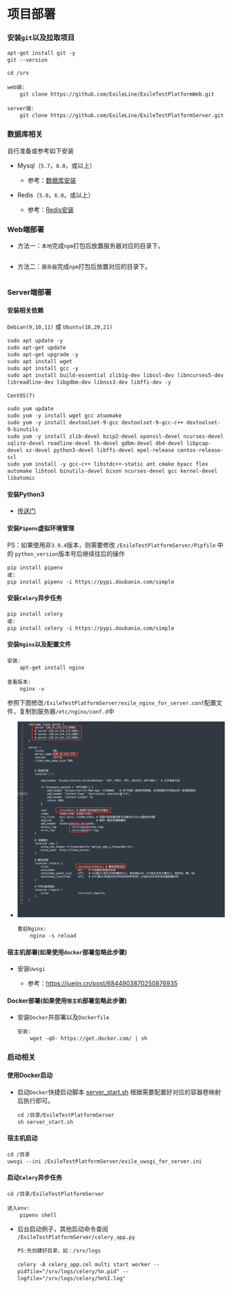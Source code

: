 # 项目部署

### 安装`git`以及拉取项目

```shell
apt-get install git -y
git --version
```

```shell
cd /srv

web端:
    git clone https://github.com/ExileLine/ExileTestPlatformWeb.git
    
server端:
    git clone https://github.com/ExileLine/ExileTestPlatformServer.git
```

### 数据库相关

自行准备或参考如下安装

- Mysql（`5.7`，`8.0`，或以上）

    - 参考：[数据库安装](./install_mysql_or_mariadb.md)


- Redis（`5.0`，`6.0`，或以上）

    - 参考：[Redis安装](./install_redis.md)

### Web端部署

- 方法一：`本地`完成`npm`打包后放置服务器对应的目录下。
    ```shell

    ```  
- 方法二：`服务器`完成`npm`打包后放置对应的目录下。
    ```shell

    ``` 

### Server端部署

#### 安装相关依赖

`Debian(9,10,11)` 或 `Ubuntu(18,20,21)`

```shell
sudo apt update -y
sudo apt-get update
sudo apt-get upgrade -y
sudo apt install wget
sudo apt install gcc -y
sudo apt install build-essential zlib1g-dev libssl-dev libncurses5-dev libreadline-dev libgdbm-dev libnss3-dev libffi-dev -y
```

`CentOS(7)`

```shell
sudo yum update
sudo yum -y install wget gcc atuomake
sudo yum -y install devtoolset-9-gcc devtoolset-9-gcc-c++ devtoolset-9-binutils
sudo yum -y install zlib-devel bzip2-devel openssl-devel ncurses-devel sqlite-devel readline-devel tk-devel gdbm-devel db4-devel libpcap-devel xz-devel python3-devel libffi-devel epel-release centos-release-scl
sudo yum install -y gcc-c++ libstdc++-static ant cmake byacc flex automake libtool binutils-devel bison ncurses-devel gcc kernel-devel libatomic
```

#### 安装Python3

- [传送门](./install_python.md)

#### 安装`Pipenv`虚拟环境管理

PS：如果使用非`3.9.4`版本，则需要修改 `/ExileTestPlatformServer/Pipfile` 中的 `python_version`版本号后继续往后的操作

```shell
pip install pipenv
或:
pip install pipenv -i https://pypi.doubanio.com/simple
```

#### 安装`Celery`异步任务

```shell
pip install celery
或:
pip install celery -i https://pypi.doubanio.com/simple
```

#### 安装`Nginx`以及配置文件

```shell
安装:
    apt-get install nginx

查看版本:
    nginx -v
```

参照下图修改`/ExileTestPlatformServer/exile_nginx_for_server.conf`配置文件，复制到服务器`/etc/nginx/conf.d`中

- ![exile_cover](imgs/nginx_docs.png)

    ```shell
    重启Nginx:
        nginx -s reload
    ```

#### 宿主机部署(如果使用`docker`部署忽略此步骤)

- 安装`Uwsgi`

    - 参考：https://juejin.cn/post/6844903870250876935

#### Docker部署(如果使用`宿主机`部署忽略此步骤)

- 安装`Docker`并部署以及`Dockerfile`
  ```shell
  安装:
      wget -qO- https://get.docker.com/ | sh
  ```

### 启动相关

#### 使用Docker启动

- 启动`Docker`快捷启动脚本 [server_start.sh](server_start.sh) 根据需要配置好对应的容器卷映射后执行即可。

  ```shell
  cd /目录/ExileTestPlatformServer
  sh server_start.sh
  ```

#### 宿主机启动

```shell
cd /目录
uwsgi --ini /ExileTestPlatformServer/exile_uwsgi_for_server.ini
```

#### 启动`Celery`异步任务

```shell
cd /目录/ExileTestPlatformServer

进入env:
    pipenv shell
```

- 后台启动例子，其他启动命令查阅 `/ExileTestPlatformServer/celery_app.py`
  ```shell
  PS:先创建好目录，如：/srv/logs
  
  celery -A celery_app.cel multi start worker --pidfile="/srv/logs/celery/%n.pid" --logfile="/srv/logs/celery/%n%I.log"
  ```